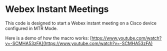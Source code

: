 # Webex Instant Meetings
This code is designed to start a Webex instant meeting on a Cisco device configured in MTR Mode.

Here is a demo of how the macro works:  [https://www.youtube.com/watch?v=-SCMHA53zFA](https://www.youtube.com/watch?v=-SCMHA53zFA)
